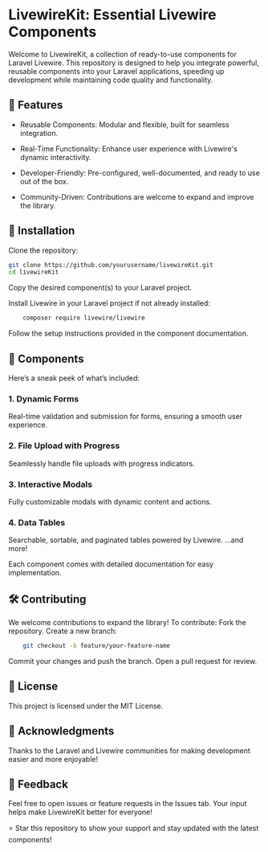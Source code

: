 # LivewireKit: Essential Livewire Components

Welcome to LivewireKit, a collection of ready-to-use components for Laravel Livewire. This repository is designed to help you integrate powerful, reusable components into your Laravel applications, speeding up development while maintaining code quality and functionality.
## 🎉 Features

+ Reusable Components: Modular and flexible, built for seamless integration.

+ Real-Time Functionality: Enhance user experience with Livewire's dynamic interactivity.

+ Developer-Friendly: Pre-configured, well-documented, and ready to use out of the box.

+ Community-Driven: Contributions are welcome to expand and improve the library.

## 🚀 Installation

Clone the repository:
```bash
git clone https://github.com/yourusername/livewireKit.git
cd livewireKit
```
Copy the desired component(s) to your Laravel project.

Install Livewire in your Laravel project if not already installed:
```bash
    composer require livewire/livewire
```
Follow the setup instructions provided in the component documentation.

## 📂 Components

Here’s a sneak peek of what’s included:
### 1. Dynamic Forms
Real-time validation and submission for forms, ensuring a smooth user experience.

### 2. File Upload with Progress
Seamlessly handle file uploads with progress indicators.

### 3. Interactive Modals
Fully customizable modals with dynamic content and actions.

### 4. Data Tables
Searchable, sortable, and paginated tables powered by Livewire.
…and more!

Each component comes with detailed documentation for easy implementation.
## 🛠 Contributing

We welcome contributions to expand the library! To contribute:
Fork the repository.
Create a new branch:
```bash
    git checkout -b feature/your-feature-name
```
Commit your changes and push the branch.
Open a pull request for review.

## 📄 License

This project is licensed under the MIT License.
## 🌟 Acknowledgments

Thanks to the Laravel and Livewire communities for making development easier and more enjoyable!
## 💬 Feedback

Feel free to open issues or feature requests in the Issues tab. Your input helps make LivewireKit better for everyone!

⭐ Star this repository to show your support and stay updated with the latest components!
